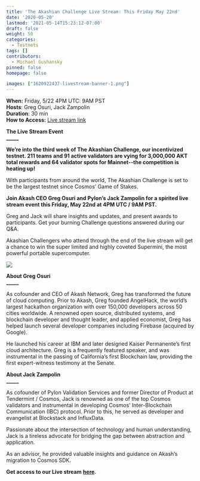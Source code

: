 ```yaml
---
title: 'The Akashian Challenge Live Stream: This Friday May 22nd'
date: '2020-05-20'
lastmod: '2021-05-14T15:23:12-07:00'
draft: false
weight: 50
categories:
  - Testnets
tags: []
contributors:
  - Michael Gushansky
pinned: false
homepage: false

images: ["1620922437-livestream-banner-1.png"]
---
```

**When:** Friday, 5/22 4PM UTC: 9AM PST  
**Hosts**: Greg Osuri, Jack Zampolin  
**Duration**: 30 min  
**How to Access:** [Live stream link](https://www.crowdcast.io/e/the-akashian-challenge)  
  
**The Live Stream Event**  
**\_\_\_\_\_**  
  
**We’re into the third week of The Akashian Challenge, our incentivized testnet. 211 teams and 91 active validators are vying for 3,000,000 AKT total rewards and 64 validator spots for Mainnet--the competition is heating up!**  
  
With participants from around the world, The Akashian Challenge is set to be the largest testnet since Cosmos’ Game of Stakes.  
  
**Join Akash CEO Greg Osuri and Pylon’s Jack Zampolin for a spirited live stream event this Friday, May 22nd at 4PM UTC / 9AM PST.**  
  
Greg and Jack will share insights and updates, and present awards to participants. Get your burning Challenge questions answered during our Q&A.   
  
Akashian Challengers who attend through the end of the live stream will get a chance to win the super limited and highly coveted Supermini, the most powerful portable supercomputer.

![](https://www.datocms-assets.com/45776/1620922422-akashsuperminifrontside-1024x576.jpg)

**About Greg Osuri**  
**\_\_\_\_\_**  
  
As cofounder and CEO of Akash Network, Greg has transformed the future of cloud computing. Prior to Akash, Greg founded AngelHack, the world’s largest hackathon organization with over 150,000 developers across 50 cities worldwide. A renowned open source, distributed systems, and blockchain developer and thought leader, and applied economist, Greg has helped launch several developer companies including Firebase (acquired by Google).  
  
He launched his career at IBM and later designed Kaiser Permanente’s first cloud architecture. Greg is a frequently featured speaker, and was instrumental in the passing of California’s first Blockchain law, providing the first expert-witness testimony at the Senate.  
  
**About Jack Zampolin**  
**\_\_\_\_\_**  
  
As cofounder of Pylon Validation Services and former Director of Product at Tendermint / Cosmos, Jack is renowned as one of the top Cosmos validators and instrumental in developing Cosmos’ Inter-Blockchain Communication (IBC) protocol. Prior to this, he served as developer and evangelist at Blockstack and InfluxData.  
  
Passionate about the intersection of technology and human understanding, Jack is a tireless advocate for bridging the gap between abstraction and application.  
  
As an advisor, he provided valuable insights and guidance on Akash’s migration to Cosmos SDK.

**Get access to our Live stream** [**here**](https://www.crowdcast.io/e/the-akashian-challenge)**.**